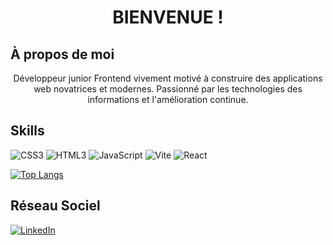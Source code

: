 <h1 align="center">BIENVENUE !</h1>

## À propos de moi
<p align="center">Développeur junior Frontend vivement motivé à construire des applications web novatrices et modernes. 
Passionné par les technologies des informations et l'amélioration continue. 
</p>

## Skills
![CSS3](https://img.shields.io/badge/CSS3-1572B6?style=for-the-badge&logo=css3&logoColor=white)
![HTML3](https://img.shields.io/badge/HTML5-E34F26?style=for-the-badge&logo=html5&logoColor=white)
![JavaScript](https://img.shields.io/badge/JavaScript-323330?style=for-the-badge&logo=javascript&logoColor=F7DF1E)
![Vite](https://img.shields.io/badge/Vite-B73BFE?style=for-the-badge&logo=vite&logoColor=FFD62E)
![React](https://img.shields.io/badge/React-20232A?style=for-the-badge&logo=react&logoColor=61DAFB)

<div style="display: flex; justify-content: space-between;">
  <a href="https://github.com/AzerPires/">
    <img src="https://github-readme-stats.vercel.app/api/top-langs/?username=AzerPires&theme=radical" alt="Top Langs" />
  </a>
 </div>

 ## Réseau Sociel 
<a href="https://www.linkedin.com/in/azerpires" target="_blank">
  <img src="https://img.shields.io/badge/LinkedIn-0077B5?style=for-the-badge&logo=linkedin&logoColor=white" alt="LinkedIn" />
</a>

